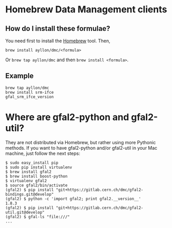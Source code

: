 # Homebrew Data Management clients
## How do I install these formulae?
You need first to install the [Homebrew](http://brew.sh/) tool. Then,

`brew install ayllon/dmc/<formula>`

Or `brew tap ayllon/dmc` and then `brew install <formula>`.

## Example
```shell
brew tap ayllon/dmc
brew install srm-ifce
gfal_srm_ifce_version
```

# Where are gfal2-python and gfal2-util?
They are not distributed via Homebrew, but rather using more Pythonic methods. If you want to have gfal2-python
and/or gfal2-util in your Mac machine, just follow the next steps:

```shell
$ sudo easy_install pip
$ sudo pip install virtualenv
$ brew install gfal2
$ brew install boost-python
$ virtualenv gfal2
$ source gfal2/bin/activate
(gfal2) $ pip install "git+https://gitlab.cern.ch/dmc/gfal2-bindings.git@develop"
(gfal2) $ python -c 'import gfal2; print gfal2.__version__'
1.8.3
(gfal2) $ pip install "git+https://gitlab.cern.ch/dmc/gfal2-util.git@develop"
(gfal2) $ gfal-ls "file:///"
...
```

